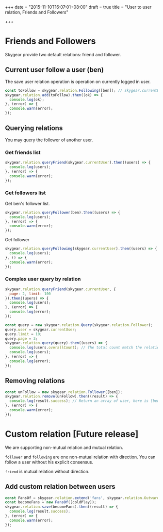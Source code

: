 +++
date = "2015-11-10T16:07:01+08:00"
draft = true
title = "User to user relation, Friends and Followers"

+++

# Friends and Followers

Skygear provide two default relations: friend and follower.

## Current user follow a user (ben)

The save user relation operation is operation on currently logged in user.

``` javascript
const toFollow = skygear.relation.Following([ben]); // skygear.currentUser follow;
skygear.relation.add(toFollow).then((ok) => {
  console.log(ok);
}, (error) => {
  console.warn(error);
});
```

## Querying relations

You may query the follower of another user.

### Get friends list

``` javascript
skygear.relation.queryFriend(skygear.currentUser).then((users) => {
  console.log(users);
}, (error) => {
  console.warn(error);
});
```

### Get followers list

Get ben's follower list.

``` javascript
skygear.relation.queryFollower(ben).then((users) => {
  console.log(users);
}, (error) => {
  console.warn(error);
});
```

Get follower 

``` javascript
skygear.relation.queryFollowing(skygear.currentUser).then((users) => {
  console.log(users);
}, () => {
  console.warn(error);
});
```

### Complex user query by relation

``` javascript
skygear.relation.queryFriend(skygear.currentUser, {
  page: 2, limit: 100
}).then((users) => {
  console.log(users);
}, (error) => {
  console.log(error);
});

const query = new skygear.relation.Query(skygear.relation.Follower);
query.user = skygear.currentUser;
query.limit = 10;
query.page = 3;
skygear.relation.query(query).then((users) => {
  console.log(users.overallCount); // The total count match the relation.
  console.log(users);
}, (error) => {
  console.log(error);
});
```

## Removing relations

``` javascript
const unFollow = new skygear.relation.Follower([ben]);
skygear.relation.remove(unFollow).then((result) => {
  console.log(result.success); // Return an array of user, here is [ben]
}, (error) => {
  console.warn(error);
});
```


# Custom relation **[Future release]**

We are supporting non-mutual relation and mutual relation.

`follower` and `following` are one non-mutual relation with direction. You can
follow a user without his explicit consensus.

`friend` is mutual relation without direction.

## Add custom relation between users

``` javascript
const FansOf = skygear.relation.extend('fans', skygear.relation.Outward);
const becomeFans = new FansOf([coldPlay]);
skygear.relation.save(becomeFans).then((result) => {
  console.log(result.success);
}, (error) => {
  console.warn(error);
});
```